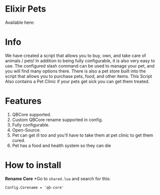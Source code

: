 # Elixir Pets
Available here:

# Info
We have created a script that allows you to buy, own, and take care of animals / pets! In addition to being fully configurable, it is also very easy to use.
The configured slash command can be used to manage your pet, and you will find many options there. There is also a pet store built into the script that allows you to purchase pets, food, and other items. This Script Also contains a Pet Clinic if your pets get sick you can get them treated.

# Features
1. QBCore supported.
2. Custom QBCore rename supported in config.
3. Fully configurable.
4. Open-Source.
5. Pet can get ill too and you'll have to take them at pet clinic to get them cured.
6. Pet has a food and health system so they can die

# How to install
**Rename Core**
*Go to ``shared.lua`` and search for this:
```
Config.Corename = 'qb-core'
```
